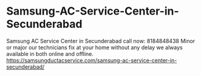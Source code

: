 # Samsung-AC-Service-Center-in-Secunderabad
Samsung AC Service Center in Secunderabad call now: 8184848438 Minor or major our technicians fix at your home without any delay we always available in both online and offline. https://samsungductacservice.com/samsung-ac-service-center-in-secunderabad/
